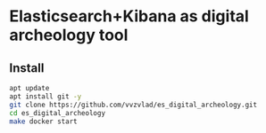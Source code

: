 # Elasticsearch+Kibana as digital archeology tool


## Install
```bash
apt update  
apt install git -y  
git clone https://github.com/vvzvlad/es_digital_archeology.git  
cd es_digital_archeology
make docker start  
```
